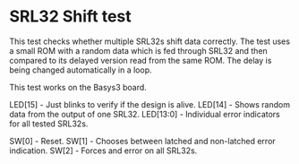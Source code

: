 # SRL32 Shift test

This test checks whether multiple SRL32s shift data correctly. The test uses a
small ROM with a random data which is fed through SRL32 and then compared to
its delayed version read from the same ROM. The delay is being changed
automatically in a loop.

This test works on the Basys3 board.

LED[15]   - Just blinks to verify if the design is alive.
LED[14]   - Shows random data from the output of one SRL32.
LED[13:0] - Individual error indicators for all tested SRL32s.

SW[0]    - Reset.
SW[1]    - Chooses between latched and non-latched error indication.
SW[2]    - Forces and error on all SRL32s.

